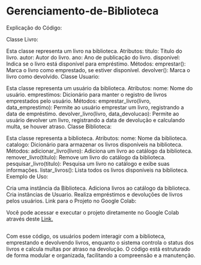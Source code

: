 # Gerenciamento-de-Biblioteca

Explicação do Código:

Classe Livro:

Esta classe representa um livro na biblioteca.
Atributos:
titulo: Título do livro.
autor: Autor do livro.
ano: Ano de publicação do livro.
disponivel: Indica se o livro está disponível para empréstimo.
Métodos:
emprestar(): Marca o livro como emprestado, se estiver disponível.
devolver(): Marca o livro como devolvido.
Classe Usuario:

Esta classe representa um usuário da biblioteca.
Atributos:
nome: Nome do usuário.
emprestimos: Dicionário para manter o registro de livros emprestados pelo usuário.
Métodos:
emprestar_livro(livro, data_emprestimo): Permite ao usuário emprestar um livro, registrando a data de empréstimo.
devolver_livro(livro, data_devolucao): Permite ao usuário devolver um livro, registrando a data de devolução e calculando multa, se houver atraso.
Classe Biblioteca:

Esta classe representa a biblioteca.
Atributos:
nome: Nome da biblioteca.
catalogo: Dicionário para armazenar os livros disponíveis na biblioteca.
Métodos:
adicionar_livro(livro): Adiciona um livro ao catálogo da biblioteca.
remover_livro(titulo): Remove um livro do catálogo da biblioteca.
pesquisar_livro(titulo): Pesquisa um livro no catálogo e exibe suas informações.
listar_livros(): Lista todos os livros disponíveis na biblioteca.
Exemplo de Uso:

Cria uma instância da Biblioteca.
Adiciona livros ao catálogo da biblioteca.
Cria instâncias de Usuario.
Realiza empréstimos e devoluções de livros pelos usuários.
Link para o Projeto no Google Colab:

Você pode acessar e executar o projeto diretamente no Google Colab através deste [Link.](https://colab.research.google.com/drive/1mgkBiuMjcCpdiAlsy0ifShwkrhjx0EtG?usp=sharing)

##

Com esse código, os usuários podem interagir com a biblioteca, emprestando e devolvendo livros, enquanto o sistema controla o status dos livros e calcula multas por atraso na devolução. O código está estruturado de forma modular e organizada, facilitando a compreensão e a manutenção.
